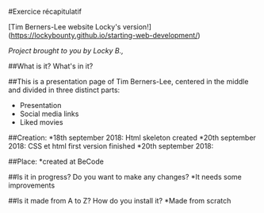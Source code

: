 #Exercice récapitulatif

[Tim Berners-Lee website Locky's version!] (https://lockybounty.github.io/starting-web-development/)

_Project brought to you by Locky B.,_


##What is it? What's in it?

##This is a presentation page of Tim Berners-Lee, centered in the middle and divided in three distinct parts:
* Presentation
* Social media links
* Liked movies

##Creation:
*18th september 2018: Html skeleton created
*20th september 2018: CSS et html first version finished 
*20th september 2018: 

##Place: 
*created at BeCode

##Is it in progress? Do you want to make any changes? 
*It needs some improvements


##Is it made from A to Z? How do you install it?
*Made from scratch



